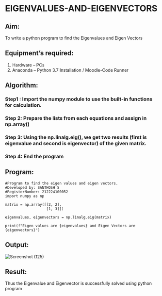 # EIGENVALUES-AND-EIGENVECTORS
## Aim:
To write a python program to find the Eigenvalues and Eigen Vectors
## Equipment’s required:
1. 	Hardware – PCs
2. 	Anaconda – Python 3.7 Installation / Moodle-Code Runner
## Algorithm:
### Step1 : Import the numpy module to use the built-in functions for calculation.
### Step 2: Prepare the lists from each equations and assign in np.array()
### Step 3: Using the np.linalg.eig(),  we get two results (first is eigenvalue and second is eigenvector) of the given matrix.
### Step 4: End the program

## Program:
```
#Program to find the eigen values and eigen vectors.
#Developed by: SANTHOSH S
#RegisterNumber: 212224100052
import numpy as np

matrix = np.array([[2, 2], 
                   [1, 3]])

eigenvalues, eigenvectors = np.linalg.eig(matrix)

print(f"Eigen values are {eigenvalues} and Eigen Vectors are {eigenvectors}")
```

## Output:
![Screenshot (125)](https://github.com/user-attachments/assets/8590d7b6-b16a-403b-9f77-2d68c1b645c4)

## Result:
Thus the Eigenvalue and Eigenvector is successfully solved using python program
